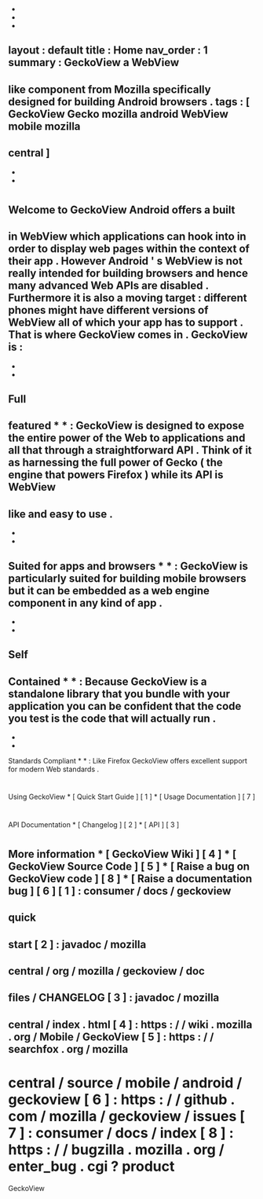 -
-
-
layout
:
default
title
:
Home
nav_order
:
1
summary
:
GeckoView
a
WebView
-
like
component
from
Mozilla
specifically
designed
for
building
Android
browsers
.
tags
:
[
GeckoView
Gecko
mozilla
android
WebView
mobile
mozilla
-
central
]
-
-
-
#
Welcome
to
GeckoView
Android
offers
a
built
-
in
WebView
which
applications
can
hook
into
in
order
to
display
web
pages
within
the
context
of
their
app
.
However
Android
'
s
WebView
is
not
really
intended
for
building
browsers
and
hence
many
advanced
Web
APIs
are
disabled
.
Furthermore
it
is
also
a
moving
target
:
different
phones
might
have
different
versions
of
WebView
all
of
which
your
app
has
to
support
.
That
is
where
GeckoView
comes
in
.
GeckoView
is
:
-
*
*
Full
-
featured
*
*
:
GeckoView
is
designed
to
expose
the
entire
power
of
the
Web
to
applications
and
all
that
through
a
straightforward
API
.
Think
of
it
as
harnessing
the
full
power
of
Gecko
(
the
engine
that
powers
Firefox
)
while
its
API
is
WebView
-
like
and
easy
to
use
.
-
*
*
Suited
for
apps
and
browsers
*
*
:
GeckoView
is
particularly
suited
for
building
mobile
browsers
but
it
can
be
embedded
as
a
web
engine
component
in
any
kind
of
app
.
-
*
*
Self
-
Contained
*
*
:
Because
GeckoView
is
a
standalone
library
that
you
bundle
with
your
application
you
can
be
confident
that
the
code
you
test
is
the
code
that
will
actually
run
.
-
*
*
Standards
Compliant
*
*
:
Like
Firefox
GeckoView
offers
excellent
support
for
modern
Web
standards
.
#
#
Using
GeckoView
*
[
Quick
Start
Guide
]
[
1
]
*
[
Usage
Documentation
]
[
7
]
#
#
API
Documentation
*
[
Changelog
]
[
2
]
*
[
API
]
[
3
]
#
#
More
information
*
[
GeckoView
Wiki
]
[
4
]
*
[
GeckoView
Source
Code
]
[
5
]
*
[
Raise
a
bug
on
GeckoView
code
]
[
8
]
*
[
Raise
a
documentation
bug
]
[
6
]
[
1
]
:
consumer
/
docs
/
geckoview
-
quick
-
start
[
2
]
:
javadoc
/
mozilla
-
central
/
org
/
mozilla
/
geckoview
/
doc
-
files
/
CHANGELOG
[
3
]
:
javadoc
/
mozilla
-
central
/
index
.
html
[
4
]
:
https
:
/
/
wiki
.
mozilla
.
org
/
Mobile
/
GeckoView
[
5
]
:
https
:
/
/
searchfox
.
org
/
mozilla
-
central
/
source
/
mobile
/
android
/
geckoview
[
6
]
:
https
:
/
/
github
.
com
/
mozilla
/
geckoview
/
issues
[
7
]
:
consumer
/
docs
/
index
[
8
]
:
https
:
/
/
bugzilla
.
mozilla
.
org
/
enter_bug
.
cgi
?
product
=
GeckoView
